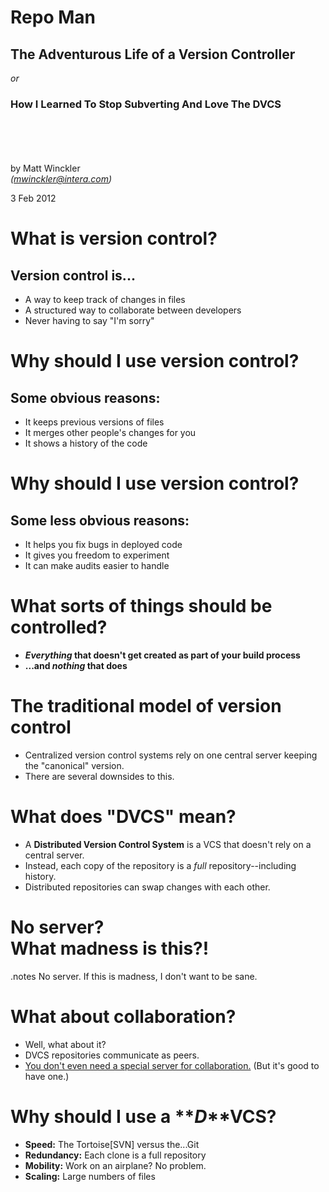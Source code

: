 <!SLIDE subsection>
# Repo Man #
## The Adventurous Life of a Version Controller

_or_

### How I Learned To Stop Subverting And Love The DVCS
<br /><br /><br /><br />
by Matt Winckler  
_(mwinckler@intera.com)_

3 Feb 2012

<!SLIDE bullets incremental>
# What is version control?

## Version control is...

* A way to keep track of changes in files
* A structured way to collaborate between developers
* Never having to say "I'm sorry"


<!SLIDE bullets incremental>

# Why should I use version control?

## Some obvious reasons:

* It keeps previous versions of files
* It merges other people's changes for you
* It shows a history of the code


<!SLIDE bullets incremental>

# Why should I use version control?

## Some less obvious reasons:

* It helps you fix bugs in deployed code
* It gives you freedom to experiment
* It can make audits easier to handle

<!SLIDE bullets incremental>

# What sorts of things should be controlled?

* **_Everything_ that doesn't get created as part of your build process**
* **...and _nothing_ that does**

<!SLIDE bullets incremental>

# The traditional model of version control

* Centralized version control systems rely on one central server keeping the "canonical" version.
* There are several downsides to this.

<!SLIDE bullets incremental>

# What does "DVCS" mean?

* A **Distributed Version Control System** is a VCS that doesn't rely on a central server.
* Instead, each copy of the repository is a _full_ repository--including history.
* Distributed repositories can swap changes with each other.

<!SLIDE >

# No server?<br />What madness is this?!

.notes No server. If this is madness, I don't want to be sane.

<!SLIDE bullets incremental>

# What about collaboration?

* Well, what about it?
* DVCS repositories communicate as peers.
* [You don't even need a special server for collaboration.](http://www.jedi.be/blog/2009/05/06/8-ways-to-share-your-git-repository/#fileshare) (But it's good to have one.)

<!SLIDE bullets incremental left>

# Why should I use a **_D_**VCS?

* **Speed:** The Tortoise[SVN] versus the...Git
* **Redundancy:** Each clone is a full repository
* **Mobility:** Work on an airplane? No problem.
* **Scaling:** Large numbers of files